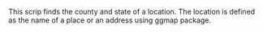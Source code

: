 This scrip finds the county and state of a location. The location is defined as the name of a place or an address using ggmap package. 
